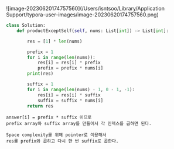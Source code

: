 ![image-20230620174757560](/Users/isntsoo/Library/Application Support/typora-user-images/image-20230620174757560.png)

~~~python
class Solution:
    def productExceptSelf(self, nums: List[int]) -> List[int]:

        res = [1] * len(nums)

        prefix = 1
        for i in range(len(nums)):
            res[i] = res[i] * prefix
            prefix = prefix * nums[i]
        print(res)

        suffix = 1
        for i in range(len(nums) - 1, 0 - 1, -1):
            res[i] = res[i] * suffix
            suffix = suffix * nums[i]
        return res 
~~~

~~~asciiarmor
answer[i] = prefix * suffix 이므로
prefix array와 suffix array를 만들어서 각 인덱스를 곱하면 된다.

Space complexity를 위해 pointer로 이용해서 
res를 prefix와 곱하고 다시 한 번 suffix로 곱한다.
~~~

